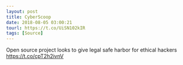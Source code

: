 ```yaml
---
layout: post
title: CyberScoop
date: 2018-08-05 03:00:21
tourl: https://t.co/UiSN102kIR
tags: [Source]
---
```

Open source project looks to give legal safe harbor for ethical hackers https://t.co/cpT2h2ivnV